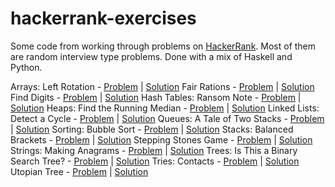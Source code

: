 # hackerrank-exercises
Some code from working through problems on [HackerRank](https://www.hackerrank.com). Most of them are random interview type problems. Done with a mix of Haskell and Python.

Arrays: Left Rotation - [Problem](https://www.hackerrank.com/challenges/ctci-array-left-rotation) | [Solution]()
Fair Rations - [Problem](https://www.hackerrank.com/challenges/fair-rations) | [Solution]()
Find Digits - [Problem](https://www.hackerrank.com/challenges/find-digits) | [Solution]()
Hash Tables: Ransom Note - [Problem](https://www.hackerrank.com/challenges/ctci-ransom-note) | [Solution]()
Heaps: Find the Running Median - [Problem](https://www.hackerrank.com/challenges/ctci-find-the-running-median) | [Solution]()
Linked Lists: Detect a Cycle - [Problem](https://www.hackerrank.com/challenges/ctci-linked-list-cycle) | [Solution]()
Queues: A Tale of Two Stacks - [Problem](https://www.hackerrank.com/challenges/ctci-queue-using-two-stacks) | [Solution]()
Sorting: Bubble Sort - [Problem](https://www.hackerrank.com/challenges/ctci-bubble-sort) | [Solution]()
Stacks: Balanced Brackets - [Problem](https://www.hackerrank.com/challenges/ctci-balanced-brackets) | [Solution]()
Stepping Stones Game - [Problem](https://www.hackerrank.com/challenges/stepping-stones-game) | [Solution]()
Strings: Making Anagrams - [Problem](https://www.hackerrank.com/challenges/ctci-making-anagrams) | [Solution]()
Trees: Is This a Binary Search Tree? - [Problem](https://www.hackerrank.com/challenges/ctci-is-binary-search-tree) | [Solution]()
Tries: Contacts - [Problem](https://www.hackerrank.com/challenges/ctci-contacts) | [Solution]()
Utopian Tree - [Problem](https://www.hackerrank.com/challenges/utopian-tree) | [Solution]()
